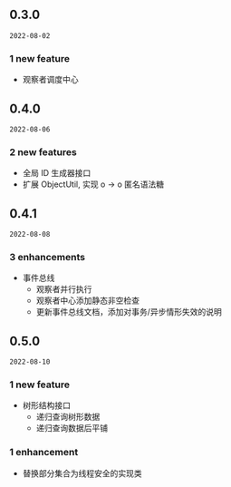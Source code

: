 
## 0.3.0

`2022-08-02`

### 1 new feature

- 观察者调度中心


## 0.4.0

`2022-08-06`

### 2 new features

- 全局 ID 生成器接口
- 扩展 ObjectUtil, 实现 o -> o 匿名语法糖


## 0.4.1

`2022-08-08`

### 3 enhancements

- 事件总线
  - 观察者并行执行
  - 观察者中心添加静态非空检查
  - 更新事件总线文档，添加对事务/异步情形失效的说明


## 0.5.0

`2022-08-10`

### 1 new feature

- 树形结构接口
  - 递归查询树形数据
  - 递归查询数据后平铺

### 1 enhancement

- 替换部分集合为线程安全的实现类
